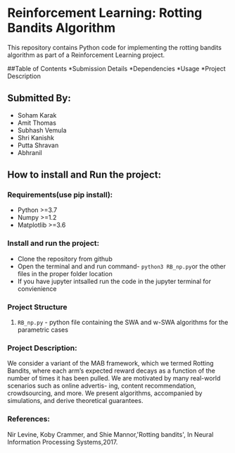 # Reinforcement Learning: Rotting Bandits Algorithm
This repository contains Python code for implementing the rotting bandits algorithm as part of a Reinforcement Learning project.

##Table of Contents
*Submission Details
*Dependencies
*Usage
*Project Description

## Submitted By:

* Soham Karak 
* Amit Thomas
* Subhash Vemula
* Shri Kanishk
* Putta Shravan
* Abhranil



## How to install and Run the project:
### Requirements(use pip install):
* Python >=3.7
* Numpy  >=1.2
* Matplotlib >=3.6


### Install and run the project:
* Clone the repository from github
* Open the terminal and and run command- `python3 RB_np.py`or the other files in the proper folder location
* If you have jupyter intsalled run the code in the jupyter terminal for convienience


### Project Structure

1. `RB_np.py` - python file containing the SWA and w-SWA algorithms for the parametric cases

### Project Description:
We consider a variant of the MAB framework, which we termed Rotting Bandits, where each arm’s expected reward decays as a function of the number of times it has been pulled. We are motivated by many real-world scenarios such as online advertis- ing, content recommendation, crowdsourcing, and more. We present algorithms, accompanied by simulations, and derive theoretical guarantees.


### References:
Nir Levine, Koby Crammer, and Shie Mannor,'Rotting bandits', In Neural Information Processing Systems,2017.
